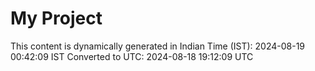 # My Project

This content is dynamically generated in Indian Time (IST): 2024-08-19 00:42:09 IST
Converted to UTC: 2024-08-18 19:12:09 UTC

